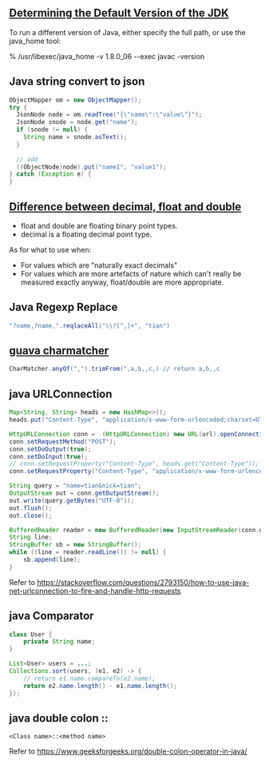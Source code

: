 ## [Determining the Default Version of the JDK](https://docs.oracle.com/javase/8/docs/technotes/guides/install/mac_jdk.html#A1096875)

To run a different version of Java, either specify the full path, or use the java_home tool:

% /usr/libexec/java_home -v 1.8.0_06 --exec javac -version

## Java string convert to json

```Java
ObjectMapper om = new ObjectMapper();
try {
  JsonNode node = om.readTree("{\"name\":\"value\"}");
  JsonNode snode = node.get("name");
  if (snode != null) {
    String name = snode.asText();
  }
  
  // add
  ((ObjectNode)node).put("name1", "value1");
} catch (Exception e) {
}
```

## [Difference between decimal, float and double](https://stackoverflow.com/questions/618535/difference-between-decimal-float-and-double-in-net)

* float and double are floating binary point types.
* decimal is a floating decimal point type. 

As for what to use when:

* For values which are "naturally exact decimals" 
* For values which are more artefacts of nature which can't really be measured exactly anyway, float/double are more appropriate. 

## Java Regexp Replace

```Java
"?name,?name,".reqlaceAll("\\?[^,]+", "tian")
```

## [guava charmatcher](https://github.com/google/guava/wiki/StringsExplained#charmatcher)

```Java
CharMatcher.anyOf(",").trimFrom(",a,b,,c,) // return a,b,,c
```

## java URLConnection

```java
Map<String, String> heads = new HashMap<>();
heads.put("Content-Type", "application/x-www-form-urlencoded;charset=UTF-8");

HttpURLConnection conn =  (HttpURLConnection) new URL(url).openConnection();
conn.setRequestMethod("POST");
conn.setDoOutput(true);
conn.setDoInput(true);
// conn.setRequestProperty("Content-Type", heads.get("Content-Type")); // get null, why? key?!
conn.setRequestProperty("Content-Type", "application/x-www-form-urlencoded;charset=UTF-8");

String query = "name=tian&nick=tian";
OutputStream out = conn.getOutputStream();
out.write(query.getBytes("UTF-8"));
out.flush();
out.close();

BufferedReader reader = new BufferedReader(new InputStreamReader(conn.getInputStream()));
String line;
StringBuffer sb = new StringBuffer();
while ((line = reader.readLine()) != null) {
    sb.append(line);
}
```

Refer to https://stackoverflow.com/questions/2793150/how-to-use-java-net-urlconnection-to-fire-and-handle-http-requests

## java Comparator

```java
class User {
    private String name;
}

List<User> users = ...;
Collections.sort(users, (e1, e2) -> {
    // return e1.name.compareTo(e2.name);
    return e2.name.length() - e1.name.length();
});
```

## java double colon ::

```
<Class name>::<method name>
```

Refer to https://www.geeksforgeeks.org/double-colon-operator-in-java/
